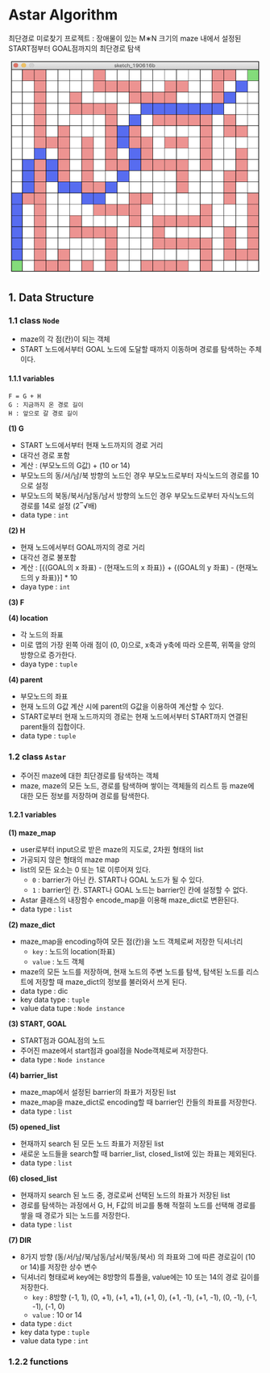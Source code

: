 # Astar Algorithm
최단경로 미로찾기 프로젝트 : 장애물이 있는 M∗N 크기의 maze 내에서 설정된 START점부터 GOAL점까지의 최단경로 탐색

<p align='center'><img src="images/processing_result.png" width="500"></p>

## 1. Data Structure
### 1.1 class `Node`
- maze의 각 점(칸)이 되는 객체
- START 노드에서부터 GOAL 노드에 도달할 때까지 이동하며 경로를 탐색하는 주체이다.





#### 1.1.1 variables
```
F = G + H
G : 지금까지 온 경로 길이
H : 앞으로 갈 경로 길이
```

**(1) G**
- START 노드에서부터 현재 노드까지의 경로 거리
- 대각선 경로 포함
- 계산 : (부모노드의 G값) + (10 or 14)
- 부모노드의 동/서/남/북 방향의 노드인 경우 부모노드로부터 자식노드의 경로를 10으로 설정
- 부모노드의 북동/북서/남동/남서 방향의 노드인 경우 부모노드로부터 자식노드의 경로를 14로 설정 (2‾√배)
- data type : `int`



**(2) H**
- 현재 노드에서부터 GOAL까지의 경로 거리
- 대각선 경로 불포함
- 계산 : [{(GOAL의 x 좌표) - (현재노드의 x 좌표)} + {(GOAL의 y 좌표) - (현재노드의 y 좌표)}] * 10
- daya type : `int`



**(3) F**



**(4) location**
- 각 노드의 좌표
- 미로 맵의 가장 왼쪽 아래 점이 (0, 0)으로, x축과 y축에 따라 오른쪽, 위쪽을 양의 방향으로 증가한다.
- daya type : `tuple`



**(4) parent**
- 부모노드의 좌표
- 현재 노드의 G값 계산 시에 parent의 G값을 이용하여 계산할 수 있다.
- START로부터 현재 노드까지의 경로는 현재 노드에서부터 START까지 연결된 parent들의 집합이다.
- data type : `tuple`











### 1.2 class `Astar`
- 주어진 maze에 대한 최단경로를 탐색하는 객체
- maze, maze의 모든 노드, 경로를 탐색하며 쌓이는 객체들의 리스트 등 maze에 대한 모든 정보를 저장하며 경로를 탐색한다.


#### 1.2.1 variables


**(1) maze_map**
- user로부터 input으로 받은 maze의 지도로, 2차원 형태의 list
- 가공되지 않은 형태의 maze map
- list의 모든 요소는 0 또는 1로 이루어져 있다.
  - `0` : barrier가 아닌 칸. START나 GOAL 노드가 될 수 있다.
  - `1` : barrier인 칸. START나 GOAL 노드는 barrier인 칸에 설정할 수 없다.
- Astar 클래스의 내장함수 encode_map을 이용해 maze_dict로 변환된다.
- data type : `list`



**(2) maze_dict**
- maze_map을 encoding하여 모든 점(칸)을 노드 객체로써 저장한 딕셔너리
  - `key` : 노드의 location(좌표)
  - `value` : 노드 객체
- maze의 모든 노드를 저장하며, 현재 노드의 주변 노드를 탐색, 탐색된 노드를 리스트에 저장할 때 maze_dict의 정보를 불러와서 쓰게 된다.
- data type : dic
- key data type : `tuple`
- value data tupe : `Node instance`



**(3) START, GOAL**
- START점과 GOAL점의 노드
- 주어진 maze에서 start점과 goal점을 Node객체로써 저장한다.
- data type : `Node instance`



**(4) barrier_list**
- maze_map에서 설정된 barrier의 좌표가 저장된 list
- maze_map을 maze_dict로 encoding할 때 barrier인 칸들의 좌표를 저장한다.
- data type : `list`



**(5) opened_list**
- 현재까지 search 된 모든 노드 좌표가 저장된 list
- 새로운 노드들을 search할 때 barrier_list, closed_list에 있는 좌표는 제외된다.
- data type : `list`



**(6) closed_list**
- 현재까지 search 된 노드 중, 경로로써 선택된 노드의 좌표가 저장된 list
- 경로를 탐색하는 과정에서 G, H, F값의 비교를 통해 적절히 노드를 선택해 경로를 쌓을 때 경로가 되는 노드를 저장한다.
- data type : `list`



**(7) DIR**
- 8가지 방향 (동/서/남/북/남동/남서/북동/북서) 의 좌표와 그에 따른 경로길이 (10 or 14)를 저장한 상수 변수
- 딕셔너리 형태로써 key에는 8방향의 튜플을, value에는 10 또는 14의 경로 길이를 저장한다.
  - `key` : 8방향 (-1, 1), (0, +1), (+1, +1), (+1, 0), (+1, -1), (+1, -1), (0, -1), (-1, -1), (-1, 0)
  - `value` : 10 or 14
- data type : `dict`
- key data type : `tuple`
- value data type : `int`











### 1.2.2 functions
